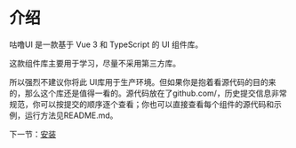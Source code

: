 # 介绍

咕噜UI 是一款基于 Vue 3 和 TypeScript 的 UI 组件库。

这款组件库主要用于学习，尽量不采用第三方库。

所以强烈不建议你将此 UI库用于生产环境。但如果你是抱着看源代码的目的来的，那么这个库还是值得一看的。源代码放在了github.com/，历史提交信息非常规范，你可以按提交的顺序逐个查看；你也可以直接查看每个组件的源代码和示例，运行方法见README.md。

下一节：[安装](#/doc/install)